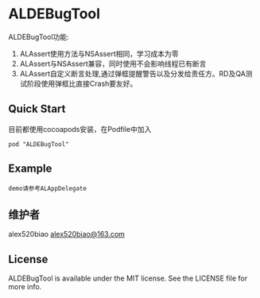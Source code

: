 # ALDEBugTool
ALDEBugTool功能:

1. ALAssert使用方法与NSAssert相同，学习成本为零
2. ALAssert与NSAssert兼容，同时使用不会影响线程已有断言
3. ALAssert自定义断言处理,通过弹框提醒警告以及分发给责任方。RD及QA测试阶段使用弹框比直接Crash要友好。

## Quick Start

目前都使用cocoapods安装，在Podfile中加入

```
pod "ALDEBugTool" 
```

## Example

``` 
demo请参考ALAppDelegate

```

## 维护者

alex520biao <alex520biao@163.com>

## License

ALDEBugTool is available under the MIT license. See the LICENSE file for more info.
